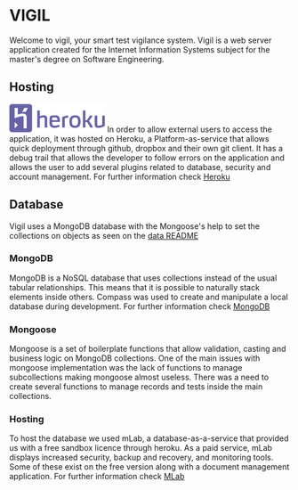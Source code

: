 # VIGIL

Welcome to vigil, your smart test vigilance system.
Vigil is a web server application created for the Internet Information Systems subject for the master's degree on Software Engineering.

## Hosting
![alt text](./heroku-card.png "Heroku Logo")
In order to allow external users to access the application, it was hosted on Heroku, a Platform-as-service that allows quick deployment through github, dropbox and their own git client. It has a debug trail that allows the developer to follow errors on the application and allows the user to add several plugins related to database, security and account management. For further information check [Heroku](https://www.heroku.com/)

## Database

Vigil uses a MongoDB database with the Mongoose's help to set the collections on objects as seen on the [data README](./src/Data/README.md)

### MongoDB
MongoDB is a NoSQL database that uses collections instead of the usual tabular relationships. This means that it is possible to naturally stack elements inside others. Compass was used to create and manipulate a local database during development. For further information check [MongoDB](https://www.mongodb.com/)

### Mongoose
Mongoose is a set of boilerplate functions that allow validation, casting and business logic on MongoDB collections. One of the main issues with mongoose implementation was the lack of functions to manage subcollections making mongoose almost useless. There was a need to create several functions to manage records and tests inside the main collections.

### Hosting
To host the database we used mLab, a database-as-a-service that provided us with a free sandbox licence through heroku. As a paid service, mLab displays increased security, backup and recovery, and monitoring tools. Some of these exist on the free version along with a document management application. For further information check [MLab](https://mlab.com/)
